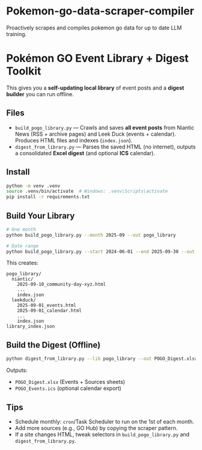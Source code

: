 # Pokemon-go-data-scraper-compiler
Proactively scrapes and compiles pokemon go data for up to date LLM training. 

# Pokémon GO Event Library + Digest Toolkit

This gives you a **self-updating local library** of event posts and a **digest builder** you can run offline.

## Files
- `build_pogo_library.py` — Crawls and saves **all event posts** from Niantic News (RSS + archive pages) and Leek Duck (events + calendar). Produces HTML files and indexes (`index.json`).
- `digest_from_library.py` — Parses the saved HTML (no internet), outputs a consolidated **Excel digest** (and optional **ICS** calendar).

## Install
```bash
python -m venv .venv
source .venv/bin/activate  # Windows: .venv\Scripts\activate
pip install -r requirements.txt
```

## Build Your Library
```bash
# One month
python build_pogo_library.py --month 2025-09 --out pogo_library

# Date range
python build_pogo_library.py --start 2024-06-01 --end 2025-09-30 --out pogo_library
```
This creates:
```
pogo_library/
  niantic/
    2025-09-10_community-day-xyz.html
    ...
    index.json
  leekduck/
    2025-09-01_events.html
    2025-09-01_calendar.html
    ...
    index.json
library_index.json
```

## Build the Digest (Offline)
```bash
python digest_from_library.py --lib pogo_library --out POGO_Digest.xlsx --ics POGO_Events.ics
```
Outputs:
- `POGO_Digest.xlsx` (Events + Sources sheets)
- `POGO_Events.ics` (optional calendar export)

## Tips
- Schedule monthly: `cron`/Task Scheduler to run on the 1st of each month.
- Add more sources (e.g., GO Hub) by copying the scraper pattern.
- If a site changes HTML, tweak selectors in `build_pogo_library.py` and `digest_from_library.py`.
